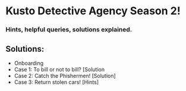 # Kusto Detective Agency Season 2! 
### Hints, helpful queries, solutions explained.

## Solutions:
- Onboarding
- Case 1: To bill or not to bill? [Solution
- Case 2: Catch the Phishermen! [Solution]
- Case 3: Return stolen cars! [Hints]

